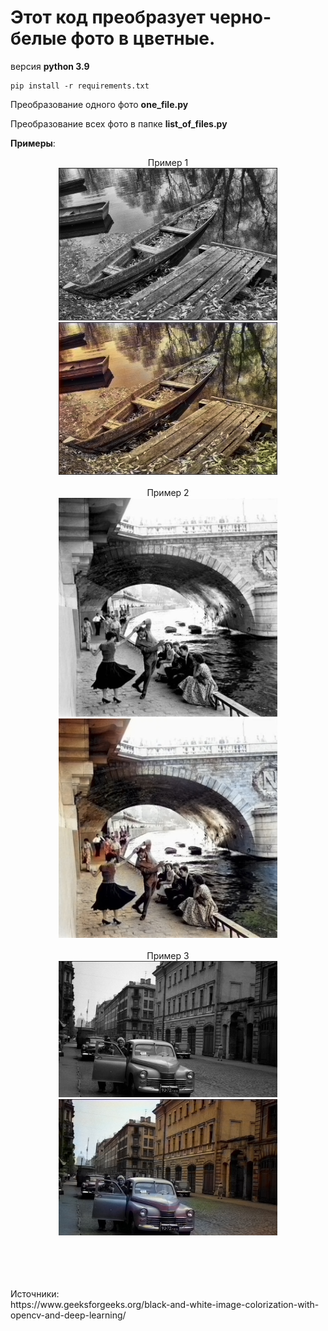 # Этот код преобразует черно-белые фото в цветные.

версия __python 3.9__

```Библиотеки
pip install -r requirements.txt
```
Преобразование одного фото __one_file.py__

Преобразование всех фото в папке __list_of_files.py__


__Примеры__:

<p align="center">
  <a>Пример 1</a>
  <br>
  <img src="test_input/1.jpg" width="350" title="input1">
  <img src="test_output/1.jpg" width="350" title="output1">
  <br>
  <br>
  <a>Пример 2</a>
  <br>
  <img src="test_input/2.jpg" width="350" title="input2">
  <img src="test_output/2.jpg" width="350" title="output2">
  <br>
  <br>
  <a>Пример 3</a>
  <br>
  <img src="test_input/3.jpg" width="350" title="input3">
  <img src="test_output/3.jpg" width="350" title="output3">
</p>
<br><br><br><br>
<a>Источники:</a>
<br>
<a>https://www.geeksforgeeks.org/black-and-white-image-colorization-with-opencv-and-deep-learning/</a>
